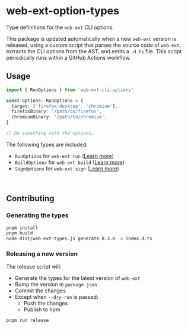# web-ext-option-types

Type definitions for the `web-ext` CLI options.

This package is updated automatically when a new `web-ext` version is released, using a custom script that parses the source code of `web-ext`, extracts the CLI options from the AST, and emits a `.d.ts` file. This script periodically runs within a GitHub Actions workflow.

## Usage

```ts
import { RunOptions } from 'web-ext-cli-options'

const options: RunOptions = {
  target: ['firefox-desktop', 'chromium'],
  firefoxBinary: '/path/to/firefox',
  chromiumBinary: '/path/to/chromium',
}

// Do something with the options…
```

The following types are included:

- `RunOptions` for `web-ext run` ([Learn more](https://extensionworkshop.com/documentation/develop/web-ext-command-reference/#web-ext-run))
- `BuildOptions` for `web-ext build` ([Learn more](https://extensionworkshop.com/documentation/develop/web-ext-command-reference/#web-ext-build))
- `SignOptions` for `web-ext sign` ([Learn more](https://extensionworkshop.com/documentation/develop/web-ext-command-reference/#web-ext-sign))

&nbsp;

## Contributing

### Generating the types

```sh
pnpm install
pnpm build
node dist/web-ext-types.js generate 8.3.0 -o index.d.ts
```

### Releasing a new version

The release script will:

- Generate the types for the latest version of `web-ext`
- Bump the version in `package.json`
- Commit the changes
- Except when `--dry-run` is passed:
  - Push the changes
  - Publish to npm

```sh
pnpm run release
```
